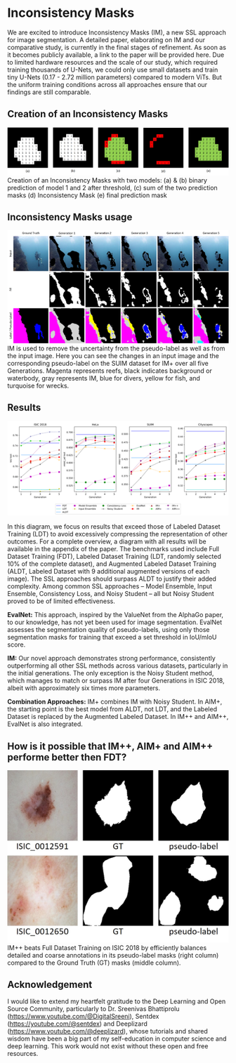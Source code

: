 # Inconsistency Masks

We are excited to introduce Inconsistency Masks (IM), a new SSL approach for image segmentation. A detailed paper, elaborating on IM and our comparative study, is currently in the final stages of refinement. As soon as it becomes publicly available, a link to the paper will be provided here.
Due to limited hardware resources and the scale of our study, which required training thousands of U-Nets, we could only use small datasets and train tiny U-Nets (0.17 - 2.72 million parameters) compared to modern ViTs. But the uniform training conditions across all approaches ensure that our findings are still comparable.

## Creation of an Inconsistency Masks
![IM_creation](IM_creation.jpg)
Creation of an Inconsistency Masks with two models: (a) & (b) binary prediction of model 1 and 2 after threshold, (c) sum of the two prediction masks (d) Inconsistency  Mask (e) final prediction mask

## Inconsistency Masks usage
![IM_over_5_Generations](IM_over_5_Generations.jpg)
IM is used to remove the uncertainty from the pseudo-label as well as from the input image. Here you can see the changes in an input image and the corresponding pseudo-label on the SUIM dataset for IM+ over all five Generations. Magenta represents reefs, black indicates background or waterbody, gray represents IM, blue for divers, yellow for fish, and turquoise for wrecks.

## Results
![main_results](main_results.png)

In this diagram, we focus on results that exceed those of Labeled Dataset Training (LDT) to avoid excessively compressing the representation of other outcomes. For a complete overview, a diagram with all results will be available in the appendix of the paper. The benchmarks used include Full Dataset Training (FDT), Labeled Dataset Training (LDT, randomly selected 10% of the complete dataset), and Augmented Labeled Dataset Training (ALDT, Labeled Dataset with 9 additional augmented versions of each image). The SSL approaches should surpass ALDT to justify their added complexity.
Among common SSL approaches – Model Ensemble, Input Ensemble, Consistency Loss, and Noisy Student – all but Noisy Student proved to be of limited effectiveness.

**EvalNet:** This approach, inspired by the ValueNet from the AlphaGo paper, to our knowledge, has not yet been used for image segmentation. EvalNet assesses the segmentation quality of pseudo-labels, using only those segmentation masks for training that exceed a set threshold in IoU/mIoU score.

**IM:** Our novel approach demonstrates strong performance, consistently outperforming all other SSL methods across various datasets, particularly in the initial generations. The only exception is the Noisy Student method, which manages to match or surpass IM after four Generations in ISIC 2018, albeit with approximately six times more parameters.

**Combination Approaches:** IM+ combines IM with Noisy Student. In AIM+, the starting point is the best model from ALDT, not LDT, and the Labeled Dataset is replaced by the Augmented Labeled Dataset. In IM++ and AIM++, EvalNet is also integrated.

## How is it possible that IM++, AIM+ and AIM++ performe better then FDT? 
![ISIC_GT_IM++](ISIC_GT_IM++.jpg)
IM++ beats Full Dataset Training on ISIC 2018 by efficiently balances detailed and coarse annotations in its pseudo-label masks (right column) compared to the Ground Truth (GT) masks (middle column).


## Acknowledgement
I would like to extend my heartfelt gratitude to the Deep Learning and Open Source Community, particularly to Dr. Sreenivas Bhattiprolu (https://www.youtube.com/@DigitalSreeni), Sentdex (https://youtube.com/@sentdex) and Deeplizard (https://www.youtube.com/@deeplizard),  whose tutorials and shared wisdom have been a big part of my self-education in computer science and deep learning. This work would not exist without these open and free resources.  
